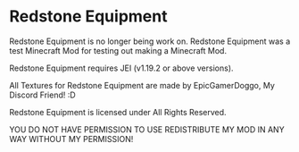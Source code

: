 # Redstone Equipment

Redstone Equipment is no longer being work on. Redstone Equipment was a test Minecraft Mod for testing out making a Minecraft Mod.

Redstone Equipment requires JEI (v1.19.2 or above versions).

All Textures for Redstone Equipment are made by EpicGamerDoggo, My Discord Friend! :D

Redstone Equipment is licensed under All Rights Reserved.

YOU DO NOT HAVE PERMISSION TO USE REDISTRIBUTE MY MOD IN ANY WAY WITHOUT MY PERMISSION!
